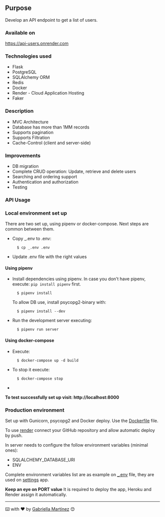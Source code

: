 ## Purpose

Develop an API endpoint to get a list of users.

### Available on

https://api-users.onrender.com

### Technologies used

* Flask
* PostgreSQL
* SQLAlchemy ORM
* Redis
* Docker
* Render - Cloud Application Hosting
* Faker

### Description

* MVC Architecture
* Database has more than 1MM records
* Supports pagination
* Supports Filtration
* Cache-Control (client and server-side)

### Improvements

- DB migration
- Complete CRUD operation: Update, retrieve and delete users
- Searching and ordering support
- Authentication and authorization
- Testing

### API Usage

### Local environment set up

There are two set up, using pipenv or docker-compose. Next steps are common between them.

- Copy _.env to .env:

        $ cp _.env .env

- Update .env file with the right values

#### Using pipenv

- Install dependencies using pipenv. 
In case you don't have pipenv, execute: `pip install pipenv` first.

        $ pipenv install

    To allow DB use, install psycopg2-binary with:

        $ pipenv install --dev

- Run the development server executing:

        $ pipenv run server

#### Using docker-compose

- Execute:

        $ docker-compose up -d build

- To stop it execute:

        $ docker-compose stop
- 
**To test successfully set up visit: http://localhost:8000**

### Production environment

Set up with Gunicorn, psycopg2 and Docker deploy. Use the [Dockerfile](Dockerfile) file.

To use [render](https://render.com/) connect your GitHub repository and allow automatic deploy by push.

In server needs to configure the follow environment variables (minimal ones):

- SQLALCHEMY_DATABASE_URI
- ENV

Complete environment variables list are as example on [_.env](_.env) file, they are used on [settings](api/configurations/settings.py) app.

**Keep an eye on PORT value** It is required to deploy the app, Heroku and Render assign it automatically.

---
⌨️ with ❤️ by [Gabriella Martínez](https://github.com/martinezga) 😊
